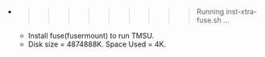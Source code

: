 * >>>>>>>>> Running inst-xtra-fuse.sh ...
  * Install fuse(fusermount) to run TMSU.
  * Disk size = 4874888K. Space Used = 4K.

